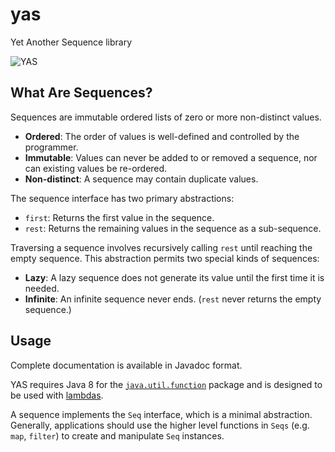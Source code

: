 # yas

Yet Another Sequence library

![YAS](https://i.giphy.com/media/3o7btWMurfV7OeRBpC/giphy-downsized.gif)

## What Are Sequences?

Sequences are immutable ordered lists of zero or more non-distinct values.

* __Ordered__: The order of values is well-defined and controlled by the
programmer.
* __Immutable__: Values can never be added to or removed a sequence, nor can
existing values be re-ordered.
* __Non-distinct__: A sequence may contain duplicate values.

The sequence interface has two primary abstractions:

* `first`: Returns the first value in the sequence.
* `rest`: Returns the remaining values in the sequence as a sub-sequence.

Traversing a sequence involves recursively calling `rest` until reaching the
empty sequence. This abstraction permits two special kinds of sequences:

* __Lazy__: A lazy sequence does not generate its value until the first time
it is needed.
* __Infinite__: An infinite sequence never ends. (`rest` never returns the
empty sequence.)

## Usage

Complete documentation is available in Javadoc format.

YAS requires Java 8 for the [`java.util.function`][j.u.f] package and is
designed to be used with [lambdas][lambdas].

A sequence implements the `Seq` interface, which is a minimal abstraction.
Generally, applications should use the higher level functions in `Seqs` (e.g.
`map`, `filter`) to create and manipulate `Seq` instances.

[j.u.f]: https://docs.oracle.com/javase/8/docs/api/java/util/function/package-summary.html
[lambdas]: https://docs.oracle.com/javase/tutorial/java/javaOO/lambdaexpressions.html
